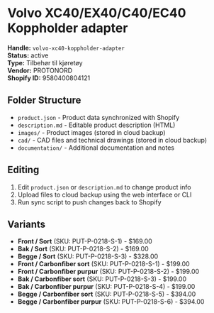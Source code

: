 # Volvo XC40/EX40/C40/EC40 Koppholder adapter

**Handle:** `volvo-xc40-koppholder-adapter`  
**Status:** active  
**Type:** Tilbehør til kjøretøy  
**Vendor:** PROTONORD  
**Shopify ID:** 9580400804121  

## Folder Structure

- `product.json` - Product data synchronized with Shopify
- `description.md` - Editable product description (HTML)
- `images/` - Product images (stored in cloud backup)
- `cad/` - CAD files and technical drawings (stored in cloud backup)
- `documentation/` - Additional documentation and notes

## Editing

1. Edit `product.json` or `description.md` to change product info
2. Upload files to cloud backup using the web interface or CLI
3. Run sync script to push changes back to Shopify

## Variants

- **Front / Sort** (SKU: PUT-P-0218-S-1) - $169.00
- **Bak / Sort** (SKU: PUT-P-0218-S-2) - $169.00
- **Begge / Sort** (SKU: PUT-P-0218-S-3) - $328.00
- **Front / Carbonfiber sort** (SKU: PUT-P-0218-S-1) - $199.00
- **Front / Carbonfiber purpur** (SKU: PUT-P-0218-S-2) - $199.00
- **Bak / Carbonfiber sort** (SKU: PUT-P-0218-S-3) - $199.00
- **Bak / Carbonfiber purpur** (SKU: PUT-P-0218-S-4) - $199.00
- **Begge / Carbonfiber sort** (SKU: PUT-P-0218-S-5) - $394.00
- **Begge / Carbonfiber purpur** (SKU: PUT-P-0218-S-6) - $394.00
